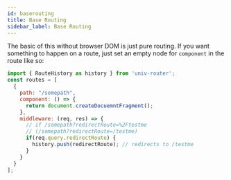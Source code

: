 ```yaml
---
id: baserouting
title: Base Routing
sidebar_label: Base Routing
---
```


The basic of this without browser DOM is just pure routing. If you want something to happen on a route, just set an empty node for `component` in the route like so:

```javascript
import { RouteHistory as history } from 'univ-router';
const routes = [
  {
    path: "/somepath",
    component: () => {
      return document.createDocuemntFragment();
    },
    middleware: (req, res) => {
      // if /somepath?redirectRoute=%2Ftestme
      // (/somepath?redirectRoute=/testme)
      if(req.query.redirectRoute) {
        history.push(redirectRoute); // redirects to /testme
      }
    }
  }
];
```
